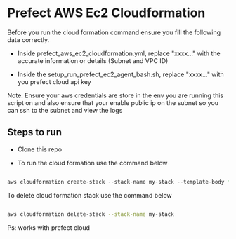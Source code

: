 # Prefect AWS Ec2 Cloudformation 



Before you run the cloud formation command ensure you fill the following data correctly.


- Inside prefect_aws_ec2_cloudformation.yml, replace "xxxx..." with the accurate information or details (Subnet and VPC ID)

- Inside the setup_run_prefect_ec2_agent_bash.sh, replace "xxxx..." with you prefect cloud api key


Note: Ensure your aws credentials are store in the env you are running this script on and also ensure that your enable public ip on the subnet so you can ssh to the subnet and view the logs

## Steps to run
- Clone this repo 

- To run the cloud formation use the command below

```python

aws cloudformation create-stack --stack-name my-stack --template-body file://prefect_aws_ec2_cloudformation.yml


```


To delete cloud formation stack use the command below

```bash

aws cloudformation delete-stack --stack-name my-stack

```

Ps: works with prefect cloud

